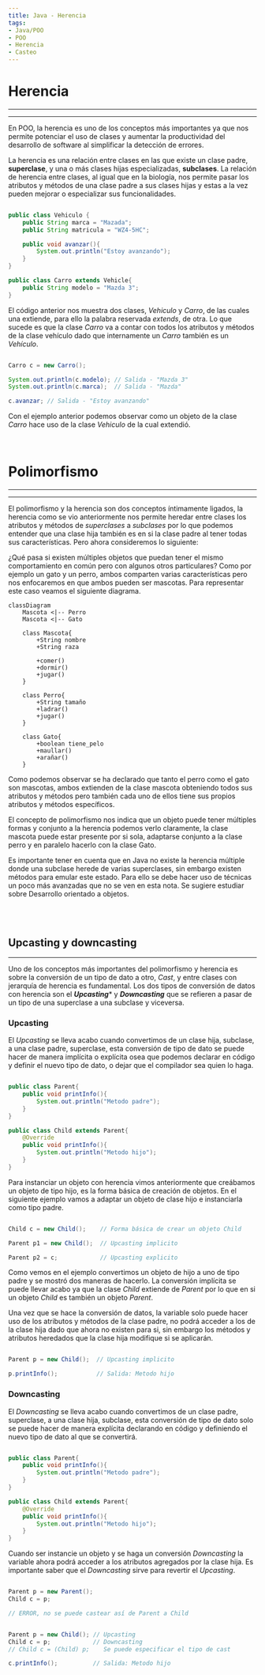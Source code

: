 ```yaml
---
title: Java - Herencia
tags:  
- Java/POO
- POO
- Herencia
- Casteo
---
```


# Herencia
---
---

En POO, la herencia es uno de los conceptos más importantes ya que nos permite potenciar el uso de clases y aumentar la productividad del desarrollo de software al simplificar la detección de errores.

La herencia es una relación entre clases en las que existe un clase padre, **superclase**, y una o más clases hijas especializadas, **subclases**. La relación de herencia entre clases, al igual que en la biología, nos permite pasar los atributos y métodos de una clase padre a sus clases hijas y estas a la vez pueden mejorar o especializar sus funcionalidades.

```java

public class Vehiculo {
	public String marca = "Mazada";
	public String matricula = "WZ4-5HC";

	public void avanzar(){
		System.out.println("Estoy avanzando");
	}
}

public class Carro extends Vehicle{
	public String modelo = "Mazda 3";
}

```

El código anterior nos muestra dos clases, *Vehiculo* y *Carro*, de las cuales una extiende, para ello la palabra reservada *extends*, de otra. Lo que sucede es que la clase *Carro* va a contar con todos los atributos y métodos de la clase vehículo dado que internamente un *Carro* también es un  *Vehículo*.

```java

Carro c = new Carro();

System.out.println(c.modelo); // Salida - "Mazda 3"
System.out.println(c.marca);  // Salida - "Mazda"

c.avanzar; // Salida - "Estoy avanzando"

```

Con el ejemplo anterior podemos observar como un objeto de la clase *Carro* hace uso de la clase *Vehiculo* de la cual extendió.

<br>

# Polimorfismo
---
---

El polimorfismo y la herencia son dos conceptos íntimamente ligados, la herencia como se vio anteriormente nos permite heredar entre clases los atributos y métodos de *superclases* a *subclases* por lo que podemos entender que una clase hija también es en si la clase padre al tener todas sus características. Pero ahora consideremos lo siguiente:

¿Qué pasa si existen múltiples objetos que puedan tener el mismo comportamiento en común pero con algunos otros particulares? Como por ejemplo un gato y un perro, ambos comparten varias características pero nos enfocaremos en que ambos pueden ser mascotas. Para representar este caso veamos el siguiente diagrama.

```mermaid
classDiagram
	Mascota <|-- Perro
	Mascota <|-- Gato
	
	class Mascota{
		+String nombre
		+String raza
		
		+comer()
		+dormir()
		+jugar()
	}
	
	class Perro{
		+String tamaño
		+ladrar()
		+jugar()
	}
	
	class Gato{
		+boolean tiene_pelo
		+maullar()
		+arañar()
	}

```

Como podemos observar se ha declarado que tanto el perro como el gato son mascotas, ambos extienden de la clase mascota obteniendo todos sus atributos y métodos pero también cada uno de ellos tiene sus propios atributos y métodos específicos.

El concepto de polimorfismo nos indica que un objeto puede tener múltiples formas y conjunto a la herencia podemos verlo claramente, la clase mascota puede estar presente por si sola, adaptarse conjunto a la clase perro y en paralelo hacerlo con la clase Gato.

Es importante tener en cuenta que en Java no existe la herencia múltiple donde una subclase herede de varias superclases, sin embargo existen métodos para emular este estado. Para ello se debe hacer uso de técnicas un poco más avanzadas que no se ven en esta nota. Se sugiere estudiar sobre Desarrollo orientado a objetos.

<br>
<br>

## Upcasting y downcasting
---

Uno de los conceptos más importantes del polimorfismo y herencia es sobre la conversión de un tipo de dato a otro, *Cast*, y entre clases con jerarquía de herencia es fundamental. Los dos tipos de conversión de datos con herencia son el ***Upcasting**** y ***Downcasting*** que se refieren a pasar de un tipo de una superclase a una subclase y viceversa.

### Upcasting

El *Upcasting* se lleva acabo cuando convertimos de un clase hija, subclase, a una clase padre, superclase, esta conversión de tipo de dato se puede hacer de manera implícita o explícita osea que podemos declarar en código y definir el nuevo tipo de dato, o dejar que el compilador sea quien lo haga.

```java

public class Parent{
	public void printInfo(){
		System.out.println("Metodo padre");
	}
}

public class Child extends Parent{
	@Override
	public void printInfo(){
		System.out.println("Metodo hijo");
	}
}

```

Para instanciar un objeto con herencia vimos anteriormente que creábamos un objeto de tipo hijo, es la forma básica de creación de objetos. En el siguiente ejemplo vamos a adaptar un objeto de clase hijo e instanciarla como tipo padre.

```java

Child c = new Child();    // Forma básica de crear un objeto Child

Parent p1 = new Child();  // Upcasting implicito

Parent p2 = c;            // Upcasting explicito

```

Como vemos en el ejemplo convertimos un objeto de hijo a uno de tipo padre y se mostró dos maneras de hacerlo. La conversión implícita se puede llevar acabo ya que la clase *Child* extiende de *Parent* por lo que en si un objeto *Child* es también un objeto *Parent*.

Una vez que se hace la conversión de datos, la variable solo puede hacer uso de los atributos y métodos de la clase padre, no podrá acceder a los de la clase hija dado que ahora no existen para si, sin embargo los métodos y atributos heredados que la clase hija modifique si se aplicarán.

```java

Parent p = new Child();  // Upcasting implicito

p.printInfo();           // Salida: Metodo hijo

```

### Downcasting

El *Downcasting* se lleva acabo cuando convertimos de un clase padre, superclase, a una clase hija, subclase, esta conversión de tipo de dato solo se puede hacer de manera explícita declarando en código y definiendo el nuevo tipo de dato al que se convertirá.

```java

public class Parent{
	public void printInfo(){
		System.out.println("Metodo padre");
	}
}

public class Child extends Parent{
	@Override
	public void printInfo(){
		System.out.println("Metodo hijo");
	}
}

```

Cuando ser instancie un objeto y se haga un conversión *Downcasting* la variable ahora podrá acceder a los atributos agregados por la clase hija. Es importante saber que el *Downcasting* sirve para revertir el *Upcasting*.

```java

Parent p = new Parent();
Child c = p; 

// ERROR, no se puede castear así de Parent a Child

```

```java

Parent p = new Child(); // Upcasting
Child c = p;            // Downcasting
// Child c = (Child) p;    Se puede especificar el tipo de cast

c.printInfo();          // Salida: Metodo hijo
  
```